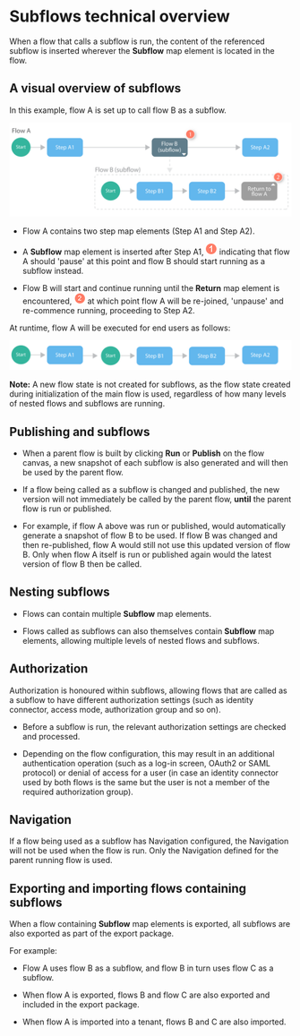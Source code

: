 # Subflows technical overview 

<head>
  <meta name="guidename" content="Flow"/>
  <meta name="context" content="GUID-d549a097-2903-411d-b514-a7ee38731a69"/>
</head>


When a flow that calls a subflow is run, the content of the referenced subflow is inserted wherever the **Subflow** map element is located in the flow.

## A visual overview of subflows 

In this example, flow A is set up to call flow B as a subflow.

![An overview of subflows](../Images/img-flo-Subflow_overview_88dc7b3c-52e4-4608-afad-010823676fb0.png)

-   Flow A contains two step map elements \(Step A1 and Step A2\).

-   A **Subflow** map element is inserted after Step A1, ![Step 1](../Images/img-flo-Step1_ed936f88-97de-4cc1-98ac-9f351a84a1bb.png) indicating that flow A should 'pause' at this point and flow B should start running as a subflow instead.

-   Flow B will start and continue running until the **Return** map element is encountered, ![Step 2](../Images/img-flo-Step2_c61b5577-5d61-4de6-9cfd-7eb5f4587ce0.png) at which point flow A will be re-joined, 'unpause' and re-commence running, proceeding to Step A2.


At runtime, flow A will be executed for end users as follows:

![An overview of subflows](../Images/img-flo-Subflow_overview_integrated_e3da9da1-72aa-430c-b29e-978c65927b8d.png)

**Note:** A new flow state is not created for subflows, as the flow state created during initialization of the main flow is used, regardless of how many levels of nested flows and subflows are running.

## Publishing and subflows 

-   When a parent flow is built by clicking **Run** or **Publish** on the flow canvas, a new snapshot of each subflow is also generated and will then be used by the parent flow.

-   If a flow being called as a subflow is changed and published, the new version will not immediately be called by the parent flow, **until** the parent flow is run or published.

-   For example, if flow A above was run or published, would automatically generate a snapshot of flow B to be used. If flow B was changed and then re-published, flow A would still not use this updated version of flow B. Only when flow A itself is run or published again would the latest version of flow B then be called.

## Nesting subflows 

-   Flows can contain multiple **Subflow** map elements.

-   Flows called as subflows can also themselves contain **Subflow** map elements, allowing multiple levels of nested flows and subflows.

## Authorization 

Authorization is honoured within subflows, allowing flows that are called as a subflow to have different authorization settings \(such as identity connector, access mode, authorization group and so on\).

-   Before a subflow is run, the relevant authorization settings are checked and processed.

-   Depending on the flow configuration, this may result in an additional authentication operation \(such as a log-in screen, OAuth2 or SAML protocol\) or denial of access for a user \(in case an identity connector used by both flows is the same but the user is not a member of the required authorization group\).


## Navigation 

If a flow being used as a subflow has Navigation configured, the Navigation will not be used when the flow is run. Only the Navigation defined for the parent running flow is used.

## Exporting and importing flows containing subflows 

When a flow containing **Subflow** map elements is exported, all subflows are also exported as part of the export package.

For example:

-   Flow A uses flow B as a subflow, and flow B in turn uses flow C as a subflow.

-   When flow A is exported, flows B and flow C are also exported and included in the export package.

-   When flow A is imported into a tenant, flows B and C are also imported.